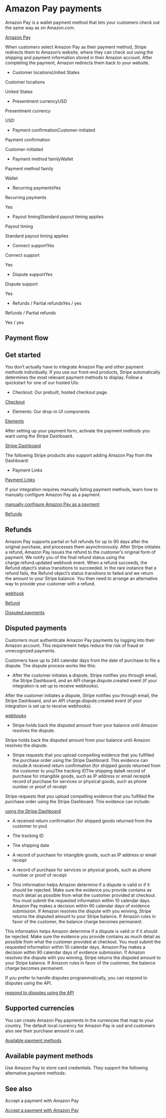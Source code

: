 # Amazon Pay payments

Amazon Pay is a wallet payment method that lets your customers check out the same way as on Amazon.com.

[Amazon Pay](https://pay.amazon.com/)

When customers select Amazon Pay as their payment method, Stripe redirects them to Amazon’s website, where they can check out using the shipping and payment information stored in their Amazon account. After completing the payment, Amazon redirects them back to your website.

- Customer locationsUnited States

Customer locations

United States

- Presentment currencyUSD

Presentment currency

USD

- Payment confirmationCustomer-initiated

Payment confirmation

Customer-initiated

- Payment method familyWallet

Payment method family

Wallet

- Recurring paymentsYes

Recurring payments

Yes

- Payout timingStandard payout timing applies

Payout timing

Standard payout timing applies

- Connect supportYes

Connect support

Yes

- Dispute supportYes

Dispute support

Yes

- Refunds / Partial refundsYes / yes

Refunds / Partial refunds

Yes / yes

## Payment flow

## Get started

You don’t actually have to integrate Amazon Pay and other payment methods individually. If you use our front-end products, Stripe automatically determines the most relevant payment methods to display. Follow a quickstart for one of our hosted UIs:

- Checkout: Our prebuilt, hosted checkout page.

[Checkout](/checkout/quickstart)

- Elements: Our drop-in UI components.

[Elements](/payments/quickstart)

After setting up your payment form, activate the payment methods you want using the Stripe Dashboard.

[Stripe Dashboard](https://dashboard.stripe.com/settings/payment_methods)

The following Stripe products also support adding Amazon Pay from the Dashboard:

- Payment Links

[Payment Links](/payment-links)

If your integration requires manually listing payment methods, learn how to manually configure Amazon Pay as a payment.

[manually configure Amazon Pay as a payment](/payments/amazon-pay/accept-a-payment)

[Refunds](#refunds)

## Refunds

Amazon Pay supports partial or full refunds for up to 90 days after the original purchase, and processes them asynchronously. After Stripe initiates a refund, Amazon Pay issues the refund to the customer’s original form of payment. We notify you of the final refund status using the charge.refund.updated webhook event. When a refund succeeds, the Refund object’s status transitions to succeeded. In the rare instance that a refund fails, the Refund object’s status transitions to failed and we return the amount to your Stripe balance. You then need to arrange an alternative way to provide your customer with a refund.

[webhook](/webhooks)

[Refund](/api/refunds/object)

[Disputed payments](#disputed-payments)

## Disputed payments

Customers must authenticate Amazon Pay payments by logging into their Amazon account. This requirement helps reduce the risk of fraud or unrecognized payments.

Customers have up to 240 calendar days from the date of purchase to file a dispute. The dispute process works like this:

- After the customer initiates a dispute, Stripe notifies you through email, the Stripe Dashboard, and an API charge.dispute.created event (if your integration is set up to receive webhooks).

After the customer initiates a dispute, Stripe notifies you through email, the Stripe Dashboard, and an API charge.dispute.created event (if your integration is set up to receive webhooks).

[webhooks](/webhooks)

- Stripe holds back the disputed amount from your balance until Amazon resolves the dispute.

Stripe holds back the disputed amount from your balance until Amazon resolves the dispute.

- Stripe requests that you upload compelling evidence that you fulfilled the purchase order using the Stripe Dashboard. This evidence can include:A received return confirmation (for shipped goods returned from the customer to you)The tracking IDThe shipping dateA record of purchase for intangible goods, such as IP address or email receiptA record of purchase for services or physical goods, such as phone number or proof of receipt

Stripe requests that you upload compelling evidence that you fulfilled the purchase order using the Stripe Dashboard. This evidence can include:

[using the Stripe Dashboard](/disputes/responding#respond)

- A received return confirmation (for shipped goods returned from the customer to you)

- The tracking ID

- The shipping date

- A record of purchase for intangible goods, such as IP address or email receipt

- A record of purchase for services or physical goods, such as phone number or proof of receipt

- This information helps Amazon determine if a dispute is valid or if it should be rejected. Make sure the evidence you provide contains as much detail as possible from what the customer provided at checkout. You must submit the requested information within 10 calendar days. Amazon Pay makes a decision within 90 calendar days of evidence submission. If Amazon resolves the dispute with you winning, Stripe returns the disputed amount to your Stripe balance. If Amazon rules in favor of the customer, the balance charge becomes permanent.

This information helps Amazon determine if a dispute is valid or if it should be rejected. Make sure the evidence you provide contains as much detail as possible from what the customer provided at checkout. You must submit the requested information within 10 calendar days. Amazon Pay makes a decision within 90 calendar days of evidence submission. If Amazon resolves the dispute with you winning, Stripe returns the disputed amount to your Stripe balance. If Amazon rules in favor of the customer, the balance charge becomes permanent.

If you prefer to handle disputes programmatically, you can respond to disputes using the API.

[respond to disputes using the API](/disputes/api)

## Supported currencies

You can create Amazon Pay payments in the currencies that map to your country. The default local currency for Amazon Pay is usd and customers also see their purchase amount in usd.

[Available payment methods](#available-payment-methods)

## Available payment methods

Use Amazon Pay to store card credentials. They support the following alternative payment methods:

## See also

Accept a payment with Amazon Pay

[Accept a payment with Amazon Pay](/payments/amazon-pay/accept-a-payment)
